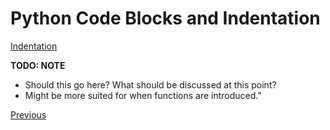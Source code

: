 # Python Code Blocks and Indentation

[Indentation](https://docs.python.org/3/reference/lexical_analysis.html#indentation)

**TODO: NOTE**

- Should this go here? What should be discussed at this point?
- Might be more suited for when functions are introduced."

[Previous](Python-Basics)
